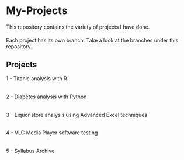 # My-Projects
This repository contains the variety of projects I have done. 
####
Each project has its own branch. Take a look at the branches under this repository.

## Projects
1 - Titanic analysis with R
###### 
2 - Diabetes analysis with Python
###### 
3 - Liquor store analysis using Advanced Excel techniques
###### 
4 - VLC Media Player software testing 
###### 
5 - Syllabus Archive
